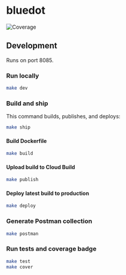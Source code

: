 # bluedot

![Coverage](https://img.shields.io/badge/Coverage-6.2%25-red)

## Development

Runs on port 8085.

### Run locally

```sh
make dev
```

### Build and ship

This command builds, publishes, and deploys:

```sh
make ship
```

#### Build Dockerfile

```sh
make build
```

#### Upload build to Cloud Build

```sh
make publish
```

#### Deploy latest build to production

```sh
make deploy
```

### Generate Postman collection

```sh
make postman
```

### Run tests and coverage badge

```sh
make test
make cover
```
